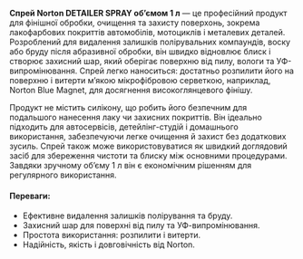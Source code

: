 **Спрей Norton DETAILER SPRAY об’ємом 1 л** — це професійний продукт для фінішної обробки, очищення та захисту поверхонь, зокрема лакофарбових покриттів автомобілів, мотоциклів і металевих деталей. Розроблений для видалення залишків полірувальних компаундів, воску або бруду після абразивної обробки, він швидко відновлює блиск і створює захисний шар, який оберігає поверхню від пилу, вологи та УФ-випромінювання. Спрей легко наноситься: достатньо розпилити його на поверхню і витерти м’якою мікрофібровою серветкою, наприклад, Norton Blue Magnet, для досягнення високоглянцевого фінішу.

Продукт не містить силікону, що робить його безпечним для подальшого нанесення лаку чи захисних покриттів. Він ідеально підходить для автосервісів, детейлінг-студій і домашнього використання, забезпечуючи легке очищення й захист без додаткових зусиль. Спрей також може використовуватися як швидкий доглядовий засіб для збереження чистоти та блиску між основними процедурами. Завдяки зручному об’єму 1 л він є економічним рішенням для регулярного використання.

#### Переваги:

- Ефективне видалення залишків полірування та бруду.
- Захисний шар для поверхні від пилу та УФ-випромінювання.
- Простота використання: розпилити і витерти.
- Надійність, якість і довговічність від Norton.
